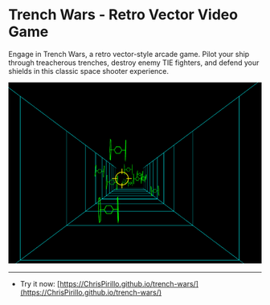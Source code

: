 # Trench Wars - Retro Vector Video Game

Engage in Trench Wars, a retro vector-style arcade game. Pilot your ship through treacherous trenches, destroy enemy TIE fighters, and defend your shields in this classic space shooter experience.

![Trench Wars - Retro Vector Video Game Screenshot](https://github.com/ChrisPirillo/trench-wars/blob/main/assets/screenshot.png?raw=true)

---

* Try it now: [https://ChrisPirillo.github.io/trench-wars/](https://ChrisPirillo.github.io/trench-wars/)
